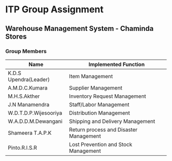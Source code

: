 # ITP Group Assignment 
## Warehouse Management System - Chaminda Stores
### Group Members
|Name| Implemented Function|
|--|--|
|K.D.S Upendra(Leader) |Item Management  |
| A.M.D.C.Kumara |Supplier Management|
|M.H.S.Akther|  Inventory Request Management|
|J.N Manamendra|Staff/Labor Management|
| W.D.T.D.P.Wijesooriya | Distribution Management |
|W.A.D.D.M.Dewangani|Shipping and Delivery Management|
| Shameera T.A.P.K | Return process and Disaster Management |
|Pinto.R.I.S.R|Lost Prevention and Stock Management|
